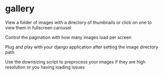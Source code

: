 # gallery
View a folder of images with a directory of thumbnails or click on one to view them in fullscreen carousel

Control the pagination with how many images load per screen

Plug and play with your django application after setting the image directory path

Use the downsizing script to preprocess your images if they are high resolution or you having loading issues
